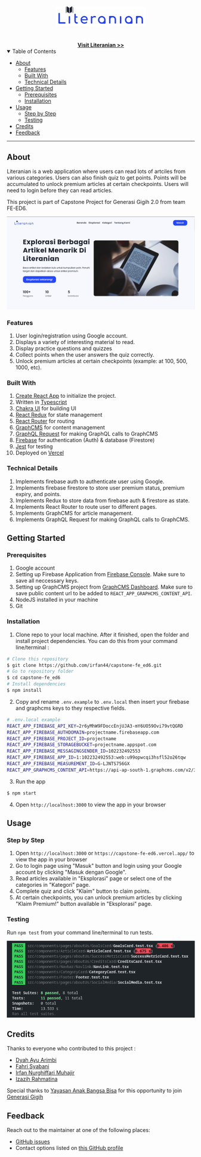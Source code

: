 <h1 align="center">
  <a href="https://github.com/irfan44/capstone-fe_ed6">
    <img src="docs/logo.svg" alt="Logo" width="240px">
  </a>
</h1>

<div align="center">
  <br />
  <a href="https://capstone-fe-ed6.vercel.app/"><strong>Visit Literanian >></strong></a>
  <br />
</div>

<details open="open">
<summary>Table of Contents</summary>

- [About](#about)
  - [Features](#features)
  - [Built With](#built-with)
  - [Technical Details](#technical-details)
- [Getting Started](#getting-started)
  - [Prerequisites](#prerequisites)
  - [Installation](#installation)
- [Usage](#usage)
  - [Step by Step](#step-by-step)
  - [Testing](#testing)
- [Credits](#credits)
- [Feedback](#feedback)

</details>

---

## About

Literanian is a web application where users can read lots of artciles from various categories. Users can also finish quiz to get points. Points will be accumulated to unlock premium articles at certain checkpoints. Users will need to login before they can read articles.

This project is part of Capstone Project for Generasi Gigih 2.0 from team FE-ED6.

<img src="docs/beranda-page.png" alt="Beranda page">

### Features

1. User login/registration using Google account.
2. Displays a variety of interesting material to read.
3. Display practice questions and quizzes
4. Collect points when the user answers the quiz correctly.
5. Unlock premium articles at certain checkpoints (example: at 100, 500, 1000, etc).

### Built With

1. [Create React App](https://create-react-app.dev/) to initialize the project.
2. Written in [Typescript](https://www.typescriptlang.org/)
3. [Chakra UI](https://chakra-ui.com/) for building UI
4. [React Redux](https://react-redux.js.org/) for state management
5. [React Router](https://reactrouter.com/) for routing
6. [GraphCMS](https://www.graphcms.com/) for content management
7. [GraphQL Request](https://github.com/prisma-labs/graphql-request) for making GraphQL calls to GraphCMS
8. [Firebase](https://firebase.google.com/) for authentication (Auth) & database (Firestore)
9. [Jest](https://jestjs.io/) for testing
10. Deployed on [Vercel](https://vercel.com/)

### Technical Details

1. Implements firebase auth to authenticate user using Google.
2. Implements firebase firestore to store user premium status, premium expiry, and points.
3. Implements Redux to store data from firebase auth & firestore as state.
4. Implements React Router to route user to different pages.
5. Implements GraphCMS for article management.
6. Implements GraphQL Request for making GraphQL calls to GraphCMS.

## Getting Started

### Prerequisites

1. Google account
2. Setting up Firebase Application from [Firebase Console](https://console.firebase.google.com/). Make sure to save all neccessary keys.
3. Setting up GraphCMS project from [GraphCMS Dashboard](https://app.graphcms.com/). Make sure to save public content url to be added to `REACT_APP_GRAPHCMS_CONTENT_API`.
4. NodeJS installed in your machine
5. Git

### Installation

1. Clone repo to your local machine. After it finished, open the folder and install project dependencies. You can do this from your command line/terminal :

```bash
# Clone this repository
$ git clone https://github.com/irfan44/capstone-fe_ed6.git
# Go to repository folder
$ cd capstone-fe_ed6
# Install dependencies
$ npm install
```

2. Copy and rename `.env.example` to `.env.local` then insert your firebase and graphcms keys to they respective fields.

```bash
# .env.local example
REACT_APP_FIREBASE_API_KEY=2r6yMhW9FDoccEnjUJA3-mY6UO59Ovi79vtQGRD
REACT_APP_FIREBASE_AUTHDOMAIN=projectname.firebaseapp.com
REACT_APP_FIREBASE_PROJECT_ID=projectname
REACT_APP_FIREBASE_STORAGEBUCKET=projectname.appspot.com
REACT_APP_FIREBASE_MESSAGINGSENDER_ID=102232492553
REACT_APP_FIREBASE_APP_ID=1:102232492553:web:u99opwcqi3hsfl52o26tqw
REACT_APP_FIREBASE_MEASUREMENT_ID=G-LJNTS756GX
REACT_APP_GRAPHCMS_CONTENT_API=https://api-ap-south-1.graphcms.com/v2/37Bpw7eX4JzfAWfTYjNYTYjNY/master
```

3. Run the app

```bash
$ npm start
```

4. Open `http://localhost:3000` to view the app in your browser

## Usage

### Step by Step

1. Open `http://localhost:3000` or `https://capstone-fe-ed6.vercel.app/` to view the app in your browser
2. Go to login page using "Masuk" button and login using your Google account by clicking "Masuk dengan Google".
3. Read articles available in "Eksplorasi" page or select one of the categories in "Kategori" page.
4. Complete quiz and click "Klaim" button to claim points.
5. At certain checkpoints, you can unlock premium articles by clicking "Klaim Premium!" button available in "Eksplorasi" page.

### Testing

Run `npm test` from your command line/terminal to run tests.

<img src="docs/test-result.png" alt="Test result">

## Credits

Thanks to everyone who contributed to this project :

- [Dyah Ayu Arimbi](https://github.com/dyahayuarimbi)
- [Fahri Syabani](https://github.com/fahrisyabani)
- [Irfan Nurghiffari Muhajir](https://github.com/irfan44)
- [Izazih Rahmatina](https://github.com/izazih)

Special thanks to [Yayasan Anak Bangsa Bisa](https://www.anakbangsabisa.org/) for this opportunity to join [Generasi Gigih](https://www.anakbangsabisa.org/generasi-gigih/)

## Feedback

Reach out to the maintainer at one of the following places:

- [GitHub issues](https://github.com/irfan44/capstone-fe_ed6/issues/new)
- Contact options listed on [this GitHub profile](https://github.com/irfan44)
